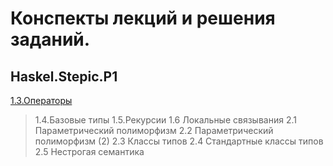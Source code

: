 ﻿
#  Конспекты лекций и решения заданий.
## Haskel.Stepic.P1
[1.3.Операторы](https://github.com/AndrewClimber/Haskel.Stepic.P1/tree/master/1.3.%D0%9E%D0%BF%D0%B5%D1%80%D0%B0%D1%82%D0%BE%D1%80%D1%8B "1.3.Операторы")
>1.4.Базовые типы
>1.5.Рекурсии
>1.6 Локальные связывания
>2.1 Параметрический полиморфизм
>2.2 Параметрический полиморфизм (2)
>2.3 Классы типов
>2.4 Стандартные классы типов
>2.5 Нестрогая семантика